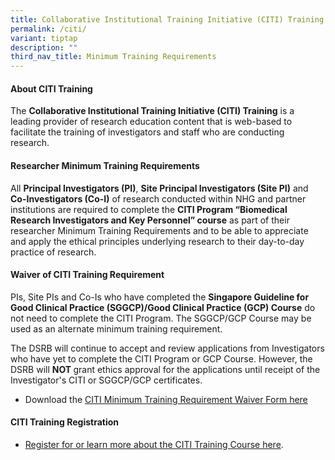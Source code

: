 ```yaml
---
title: Collaborative Institutional Training Initiative (CITI) Training
permalink: /citi/
variant: tiptap
description: ""
third_nav_title: Minimum Training Requirements
---
```

<h4><strong>About CITI Training</strong></h4>
<p>The <strong>Collaborative Institutional Training Initiative (CITI) Training</strong> is
a leading provider of research education content that is web-based to facilitate
the training of investigators and staff who are conducting research.</p>
<p></p>
<h4><strong>Researcher Minimum Training Requirements</strong></h4>
<p>All <strong>Principal Investigators (PI)</strong>, <strong>Site Principal Investigators (Site PI)</strong> and <strong>Co-Investigators (Co-I)</strong> of
research conducted within NHG and partner institutions are required to
complete the <strong>CITI Program “Biomedical Research Investigators and Key Personnel” course</strong> as
part of their researcher Minimum Training Requirements and to be able to
appreciate and apply the ethical principles underlying research to their
day-to-day practice of research.</p>
<p></p>
<h4><strong>Waiver of CITI Training Requirement</strong></h4>
<p>PIs, Site PIs and Co-Is who have completed the <strong>Singapore Guideline for Good Clinical Practice (SGGCP)/Good Clinical Practice (GCP) Course</strong> do
not need to complete the CITI Program. The SGGCP/GCP Course may be used
as an alternate minimum training requirement.</p>
<p>The DSRB will continue to accept and review applications from Investigators
who have yet to complete the CITI Program or GCP Course. However, the DSRB
will&nbsp;<strong>NOT </strong>grant ethics approval for the applications
until receipt of the Investigator's CITI or SGGCP/GCP certificates.</p>
<ul data-tight="true" class="tight">
<li>
<p>Download the <a href="https://for.sg/citiwaiverform" rel="noopener nofollow" target="_blank"><u>CITI Minimum Training Requirement Waiver Form here</u></a>
</p>
</li>
</ul>
<p></p>
<h4><strong>CITI Training Registration</strong></h4>
<ul data-tight="true" class="tight">
<li>
<p><a href="/citi-trainingprogm/" rel="noopener nofollow" target="_blank">Register for or learn more about the CITI Training Course here</a>.</p>
</li>
</ul>
<p></p>
<p></p>
<p></p>
<p>
<br>
</p>